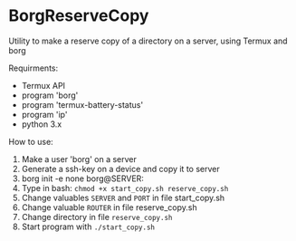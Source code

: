 # BorgReserveCopy

Utility to make a reserve copy of a directory on a server, using Termux and borg

Requirments: 
- Termux API
- program 'borg'
- program 'termux-battery-status'
- program 'ip'
- python 3.x

How to use:
1. Make a user 'borg' on a server
2. Generate a ssh-key on a device and copy it to server
3. borg init -e none borg@SERVER:<backups directory name>
4. Type in bash: ```chmod +x start_copy.sh reserve_copy.sh```
5. Change valuables ```SERVER``` and ```PORT``` in file start_copy.sh
6. Change valuable ```ROUTER``` in file reserve_copy.sh
7. Change directory in file ```reserve_copy.sh```
8. Start progrаm with ```./start_copy.sh```
